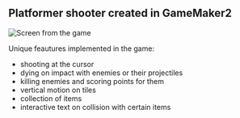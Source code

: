 ## Platformer shooter created in GameMaker2

![Screen from the game]()


Unique feautures implemented in the game:
- shooting at the cursor
- dying on impact with enemies or their projectiles
- killing enemies and scoring points for them
- vertical motion on tiles
- collection of items
- interactive text on collision with certain items

